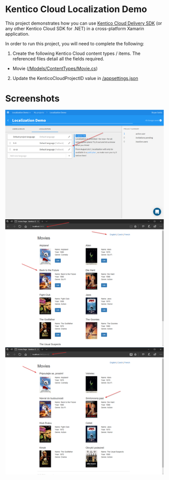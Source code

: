 # Kentico Cloud Localization Demo

This project demonstrates how you can use [Kentico Cloud Delivery SDK](https://github.com/Kentico/delivery-sdk-net) (or any other Kentico Cloud SDK for .NET) in a cross-platform Xamarin application.

In order to run this project, you will need to complete the following:

1. Create the following Kentico Cloud content types / items. The referenced files detail all the fields required. 
- Movie ([/Models/ContentTypes/Movie.cs](/Models/ContentTypes/Movie.cs))
 
2. Update the KenticoCloudProjectID value in [/appsettings.json](/appsettings.json)

# Screenshots

[<img src="/img/WorkingWithLocalizationnKenticoCloud-LanguageVariants.png" alt="Kentico Cloud Language Variants" />](/img/WorkingWithLocalizationnKenticoCloud-LanguageVariants.png)
[<img src="/img/WorkingWithLocalizationnKenticoCloud-Testing2.png" alt="Testing 1" />](/img/WorkingWithLocalizationnKenticoCloud-Testing2.png)
[<img src="/img/WorkingWithLocalizationnKenticoCloud-Testing3.png" alt="Testing 2" />](/img/WorkingWithLocalizationnKenticoCloud-Testing3.png)

